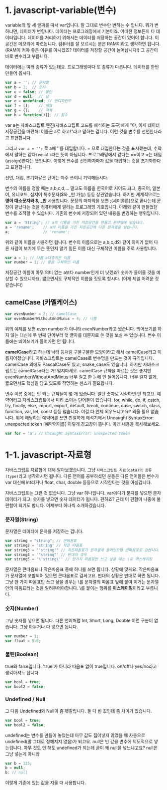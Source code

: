 # 1. javascript-variable(변수)

 variable의 앞 세 글짜를 따서 var입니다.
 말 그대로 변수란 변하는 수 입니다. 뭐가 변하냐면, 데이터가 변합니다. 데이터는 프로그래밍에서 기본이죠. 
 어떠한 정보든지 다 데이터입니다.
 데이터를 처리하기 위해서는 데이터를 저장하는 공간이 있어야 합니다. 이 공간은 메모리에 마련됩니다. 컴퓨터를 잘 모르시는 분은 RAM이라고 생각하면 됩니다. (RAM이 커야 좋은 이유를 아시겠죠? 데이터를 저장할 공간이 늘어납니다!) 
 그 공간이 바로 변수라고 부릅니다.

 데이터에는 여러 종류가 있는데요. 프로그래밍마다 또 종류가 다릅니다. 데이터를 한번 만들어 봅시다.

 ```js
 var a = ''; // 문자열
 var b = 1;  // 숫자
 var c = false; // 불린
 var d = null;  // 널
 var e = undefined; // 언디파인드
 var f = [];    // 배열 
 var g = {};    // 객체
 var h = function(){}; // 함수
 ``` 

 var a는 자바스크립트 엔진(자바스크립트 코드를 해석하는 도구)에게 "야, 이제 데이터 저장공간을 마련해! 이름은 a로 하고!"라고 말하는 겁니다. 이런 것을 변수를 선언한다라고 표현합니다.

 그리고 `var a = '';` 로 a에 ''를 대입합니다. = 으로 대입한다는 것을 표시했는데, 수학에서 말하는 같다`(equal)`라는 뜻이 아닙니다. 
 프로그래밍에서 같다는 ==이고 =는 대입(assign)한다는 뜻입니다. 
 이렇게 변수를 선언하자마자 값을 대입하는 것을 초기화한다고 표현합니다. 

 선언, 대입, 초기화같은 단어는 자주 쓰이니 기억해둡시다.

 변수의 이름을 정할 때는 a,b,c,d,... 말고도 이름을 한국어로 지어도 되고, 중국어, 일본어, 유니코드, 심지어 특수문자($와  _만 가능) 등등 상관없습니다. 하지만 세계적으로는 **영어 대소문자와 $, _만** 사용합니다.
 문장의 마지막을 보면 ;(세미콜론)으로 끝나는데 문장이 끝났다는 것을 컴퓨터에게 알리는 프로그래밍 기호입니다. 아래와 같이 만들었던 변수를 조작할 수 있습니다. 기존의 변수에 저장되어 있던 내용을 변경하는 행위입니다.

 ```js
 var a = 'String'; // a의 이름을 가진 저장공간을 만들고 문자열에 넣습니다.
 a = 'rename';    // a의 이름을 가진 저장공간에 다른 문자열을 넣습니다.
 a;               // 'rename';
 ```

 위와 같이 이름을 사용하면 됩니다. 변수의 이름으로는 a,b,c,d와 같이 의미가 없어 다른 사람이 보기에 무슨 뜻인지 알기 힘든 이름 대신 구체적인 이름을 주로 사용합니다.

 ```js
 var a = 1; // 나쁨 a대충지은 이름
 var number = 1; // 좋음 구체적인 이름
 ```
 저장공간 이름이 아무 의미 없는 a보다 number인게 더 낫겠죠? 숫자가 들어올 것을 예상할 수 있으니까요. 
 짧으면서도 구체적인 이름을 짓도록 합시다. (이게 제일 어려운 것 같습니다)

## camelCase (카멜케이스)

 ```js
 var evenNumber = 2; // camelCase
 var evenNumberWithoutAndMinus = 4; // 나쁨
 ```
 위의 예제를 보면 even number가 아니라 evenNumber라고 썼습니다. 띄어쓰기를 하지 않는 대신에 두 번째 단어부터 첫 글자를 대문자로 쓴 것을 보실 수 있습니다. 변수 이름에는 띄어쓰기가 들어가면 안 됩니다.

 **camelCase**라고 하는데 낙타 등처럼 구불구불한 모양이라고 해서 camelCase라고 이름지어졌습니다. 자바스크립트는 camelCase로 변수명을 만드는 것이 규칙입니다.
 camelCase 외에도 PascalCase도 있고, snake_case도 있습니다. 하지만 자바스크립트는 camelCase라는 거! 잊지마세요.
 camelCase 규칙을 따르는 것은 좋지만 evenNumberWithoutAndMinus 너무 길고 한 눈에 안 들어옵니다. 너무 길지 않게, 짧으면서도 핵심을 담고 있도록 작명하는 센스가 필요합니다.

 변수 이름 중에는 안 되는 규칙들이 몇 개 있습니다. 일단 숫자로 시작하면 안 되고요. 예약어라고 자바스크립트에서 미리 쓰이는 단어들이 있습니다. for, while, do, if, catch, try, finally, else, import, export, default, break, continue, case, switch, class, function, var, let, const 등등 많습니다. 이걸 다 언제 외우느냐고요? 외울 필요 없습니다. 위에 해당하는 예약어를 쓰면 친절하게 해석기에서 Uncaught SyntaxError: unexpected token [예약어이름] 이렇게 경고창이 뜹니다. 아래 내용을 복사해보세요.

 ```js
 var for = 'a'; // Uncaught SyntaxError: unexpected token
 ```

# 1-1. javascript-자료형

 자바스크립트 자료형에 대해 알아보겠습니다. 그냥 `자바스크립트 자료(data)의 종류(type)`라고 생각하시면 됩니다. 다른 언어를 공부하셨던 분들은 다른 언어들은 변수가 var 대신에 int라거나 float, char, double 등등으로 시작한다는 것을 아실겁니다.

 자바스크립트는 그런 것 없습니다. 그냥 var 하나입니다. var에다가 문자를 넣으면 문자 데이터가 되고, 숫자를 넣으면 숫자 데이터가 됩니다. 편하죠? 근데 이 편함이 나중에 불편함이 되기도 합니다. 이제부터 하나씩 소개하겠습니다.

### 문자열(String)

 문자열은 데이터에 문자를 저장하는 겁니다.
 ```js
 var string = "string"; // 큰따옴표
 var string2 = 'string' // 작은 따옴표
 var string3 = "'string'" // 작은따옴표가 문자열에 들어있으면 큰따옴표로 감쌉니다.
 var string4 = '"string"' // 반대의 경우
 var string5 = '\'string\'' // 한가지 따옴표만 쓰고 싶을 때는 \로 이스케이핑
 ```
 문자열은 큰따옴표나 작은따옴표 중에 하나를 쓰면 됩니다. 상황에 맞게요. 작은따옴표가 문자열에 포함되어 있으면 큰따옴표로 감싸고요. 반대의 상황은 반대로 하면 됩니다. 그냥 한 가지 따옴표만 쓰고 싶을 경우는 \를 문자열의 따옴표 앞에 붙여 이거는 문자열 안의 따옴표라는 것을 알려주어야합니다. \를 붙이는 행위를 **이스케이핑**이라고 부릅니다.

### 숫자(Number)

 그냥 숫자를 넣으면 됩니다. 다른 언어처럼 Int, Short, Long, Double 이런 구분이 없습니다. 그냥 아무거나 다 넣으면 됩니다.
 ```js
 var number = 1;
 var float = 5.6;
 ```

### 불린(Boolean)

 true와 false입니다. 'true'가 아니라 따옴표 없이 true입니다. on/off나 yes/no라고 생각하셔도 됩니다.
 ```js
 var bool = true;
 var bool2 = false;
 ```

### Undefined / Null

그 다음 Undefined와 Null이 좀 헷갈립니다. 둘 다 빈 값인데 좀 차이가 있습니다.
```js
var bool = true;
var bool2 = false;
```
undefined는 변수를 만들어 놓았는데 아무 값도 집어넣지 않았을 때 자동으로 undefined(말 그대로 정해지지 않음)가 되고요. null은 빈 값을 변수에 의도적으로 넣는겁니다.  아무 것도 안 해도 undefined가 되는데 굳이 왜 null을 넣느냐고요? null은 그냥 넣는게 아니라
```js
var b = 125;
b = null;
b: // null
```
이렇게 기존에 있는 값을 지울 때 사용합니다.